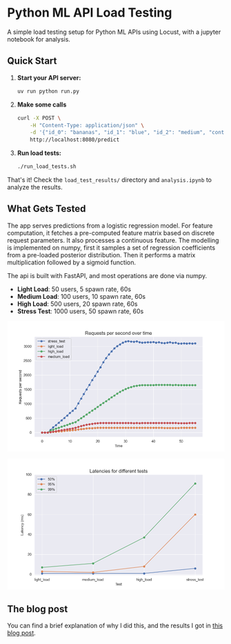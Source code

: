 # Python ML API Load Testing

A simple load testing setup for Python ML APIs using Locust, with a jupyter notebook for analysis.

## Quick Start

1. **Start your API server:**
   ```bash
   uv run python run.py
   ```

2. **Make some calls**
    ```bash
    curl -X POST \
        -H "Content-Type: application/json" \
        -d '{"id_0": "bananas", "id_1": "blue", "id_2": "medium", "continuous_feature": 1.5}' \
        http://localhost:8080/predict
     ```

3. **Run load tests:**
   ```bash
   ./run_load_tests.sh
   ```

That's it! Check the `load_test_results/` directory and `analysis.ipynb` to analyze the results.

## What Gets Tested

The app serves predictions from a logistic regression model. For feature computation, it fetches a pre-computed feature matrix based on discrete request parameters. It also processes a continuous feature. 
The modelling is implemented on numpy, first it samples a set of regression coefficients from a pre-loaded posterior distribution. Then it performs a matrix multiplication followed by a sigmoid function. 

The api is built with FastAPI, and most operations are done via numpy. 

- **Light Load**: 50 users, 5 spawn rate, 60s
- **Medium Load**: 100 users, 10 spawn rate, 60s  
- **High Load**: 500 users, 20 spawn rate, 60s
- **Stress Test**: 1000 users, 50 spawn rate, 60s

![Requests per second](analysis/requests_per_second_over_time.png)

![Results](analysis/latencies_for_different_tests.png)

## The blog post

You can find a brief explanation of why I did this, and the results I got in [this blog post](https://javiermas.medium.com/benchmarking-an-ml-service-in-pytho-4238399d2229).

